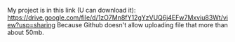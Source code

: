 My project is in this link (U can download it): https://drive.google.com/file/d/1zO7Mn8fY12gYzVUQ6j4EFw7Mxviu83Wt/view?usp=sharing
Because Github doesn't allow uploading file that more than about 50mb.

